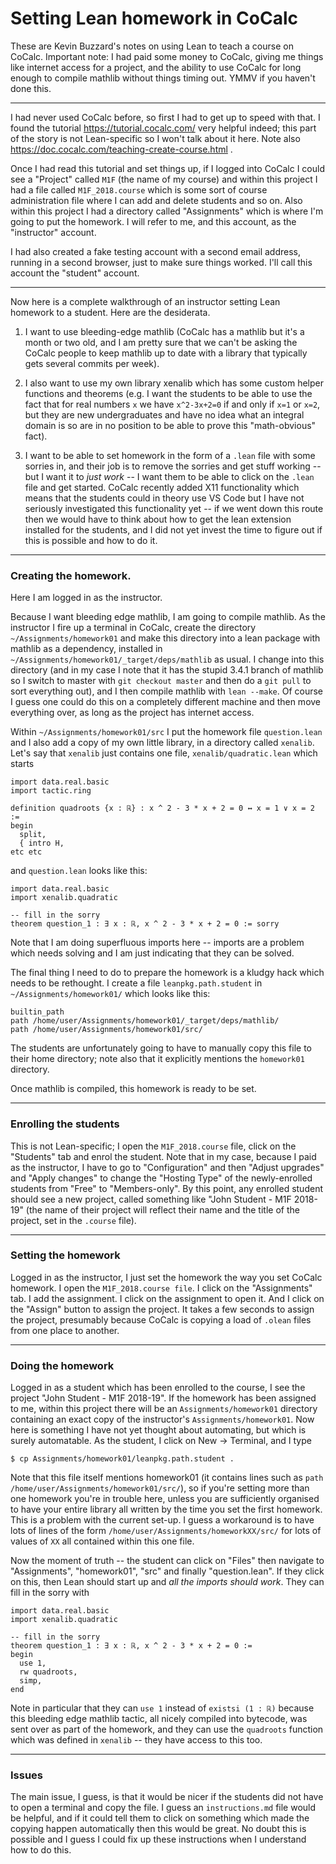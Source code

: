 # Setting Lean homework in CoCalc

These are Kevin Buzzard's notes on using Lean to teach a course on CoCalc. Important note: I had paid some money to CoCalc, giving me things like internet access for a project, and the ability to use CoCalc for long enough to compile mathlib without things timing out. YMMV if you haven't done this.

---

I had never used CoCalc before, so first I had to get up to speed with that. I found the tutorial https://tutorial.cocalc.com/ very helpful indeed; this part of the story is not Lean-specific so I won't talk about it here. Note also https://doc.cocalc.com/teaching-create-course.html .

Once I had read this tutorial and set things up, if I logged into CoCalc I could see a "Project" called `M1F` (the name of my course) and within this project I had a file called `M1F_2018.course` which is some sort of course administration file where I can add and delete students and so on. Also within this project I had a directory called "Assignments" which is where I'm going to put the homework. I will refer to me, and this account, as the "instructor" account.

I had also created a fake testing account with a second email address, running in a second browser, just to make sure things worked. I'll call this account the "student" account.

---

Now here is a complete walkthrough of an instructor setting Lean homework to a student. Here are the desiderata.

1) I want to use bleeding-edge mathlib (CoCalc has a mathlib but it's a month or two old, and I am pretty sure that we can't be asking the CoCalc people to keep mathlib up to date with a library that typically gets several commits per week).

2) I also want to use my own library xenalib which has some custom helper functions and theorems (e.g. I want the students to be able to use the fact that for real numbers `x` we have `x^2-3x+2=0` if and only if `x=1` or `x=2`, but they are new undergraduates and have no idea what an integral domain is so are in no position to be able to prove this "math-obvious" fact).

3) I want to be able to set homework in the form of a `.lean` file with some sorries in, and their job is to remove the sorries and get stuff working -- but I want it to *just work* -- I want them to be able to click on the `.lean` file and get started. CoCalc recently added X11 functionality which means that the students could in theory use VS Code but I have not seriously investigated this functionality yet -- if we went down this route then we would have to think about how to get the lean extension installed for the students, and I did not yet invest the time to figure out if this is possible and how to do it.

---

### Creating the homework.

Here I am logged in as the instructor.

Because I want bleeding edge mathlib, I am going to compile mathlib. As the instructor I fire up a terminal in CoCalc, create the directory `~/Assignments/homework01` and make this directory into a lean package with mathlib as a dependency, installed in `~/Assignments/homework01/_target/deps/mathlib` as usual. I change into this directory (and in my case I note that it has the stupid 3.4.1 branch of mathlib so I switch to master with `git checkout master` and then do a `git pull` to sort everything out), and I then compile mathlib with `lean --make`. Of course I guess one could do this on a completely different machine and then move everything over, as long as the project has internet access.

Within `~/Assignments/homework01/src` I put the homework file `question.lean` and I also add a copy of my own little library, in a directory called `xenalib`. Let's say that `xenalib` just contains one file, `xenalib/quadratic.lean` which starts

```lean
import data.real.basic
import tactic.ring

definition quadroots {x : ℝ} : x ^ 2 - 3 * x + 2 = 0 ↔ x = 1 ∨ x = 2 :=
begin
  split,
  { intro H,
etc etc
```

and `question.lean` looks like this:

```lean
import data.real.basic
import xenalib.quadratic

-- fill in the sorry
theorem question_1 : ∃ x : ℝ, x ^ 2 - 3 * x + 2 = 0 := sorry
```

Note that I am doing superfluous imports here -- imports are a problem which needs solving and I am just indicating that they can be solved.

The final thing I need to do to prepare the homework is a kludgy hack which needs to be rethought. I create a file `leanpkg.path.student` in `~/Assignments/homework01/` which looks like this:

```
builtin_path
path /home/user/Assignments/homework01/_target/deps/mathlib/
path /home/user/Assignments/homework01/src/
```

The students are unfortunately going to have to manually copy this file to their home directory; note also that it explicitly mentions the `homework01` directory.

Once mathlib is compiled, this homework is ready to be set.

---

### Enrolling the students

This is not Lean-specific; I open the `M1F_2018.course` file, click on the "Students" tab and enrol the student. Note that in my case, because I paid as the instructor, I have to go to "Configuration" and then "Adjust upgrades" and "Apply changes" to change the "Hosting Type" of the newly-enrolled students from "Free" to "Members-only". By this point, any enrolled student should see a new project, called something like "John Student - M1F 2018-19" (the name of their project will reflect their name and the title of the project, set in the `.course` file). 

---

### Setting the homework

Logged in as the instructor, I just set the homework the way you set CoCalc homework. I open the `M1F_2018.course file`. I click on the "Assignments" tab. I add the assignment. I click on the assignment to open it. And I click on the "Assign" button to assign the project. It takes a few seconds to assign the project, presumably because CoCalc is copying a load of `.olean` files from one place to another.

---

### Doing the homework

Logged in as a student which has been enrolled to the course, I see the project "John Student - M1F 2018-19". If the homework has been assigned to me, within this project there will be an `Assignments/homework01` directory containing an exact copy of the instructor's `Assignments/homework01`. Now here is something I have not yet thought about automating, but which is surely automatable. As the student, I click on New -> Terminal, and I type

```
$ cp Assignments/homework01/leanpkg.path.student .
```

Note that this file itself mentions homework01 (it contains lines such as `path /home/user/Assignments/homework01/src/`), so if you're setting more than one homework you're in trouble here, unless you are sufficiently organised to have your entire library all written by the time you set the first homework. This is a problem with the current set-up. I guess a workaround is to have lots of lines of the form `/home/user/Assignments/homeworkXX/src/` for lots of values of `XX` all contained within this one file.

Now the moment of truth -- the student can click on "Files" then navigate to "Assignments", "homework01", "src" and finally "question.lean". If they click on this, then Lean should start up and *all the imports should work*. They can fill in the sorry with

```lean
import data.real.basic
import xenalib.quadratic

-- fill in the sorry
theorem question_1 : ∃ x : ℝ, x ^ 2 - 3 * x + 2 = 0 :=
begin
  use 1,
  rw quadroots,
  simp,
end
```

Note in particular that they can `use 1` instead of `existsi (1 : ℝ)` because this bleeding edge mathlib tactic, all nicely compiled into bytecode, was sent over as part of the homework, and they can use the `quadroots` function which was defined in `xenalib` -- they have access to this too. 

---

### Issues

The main issue, I guess, is that it would be nicer if the students did not have to open a terminal and copy the file. I guess an `instructions.md` file would be helpful, and if it could tell them to click on something which made the copying happen automatically then this would be great. No doubt this is possible and I guess I could fix up these instructions when I understand how to do this.
